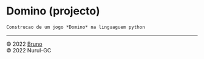# Domino (projecto)

    Construcao de um jogo *Domino* na linguaguem python

---

&copy; 2022 [Bruno](https://github.com/brunognar) \
&copy; 2022 Nurul-GC
